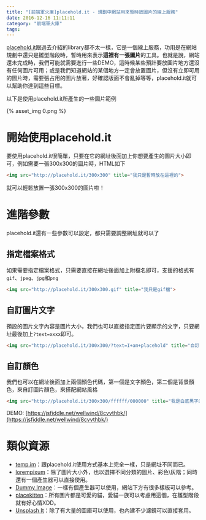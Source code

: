 ```yaml
---
title: "[前端軍火庫]placehold.it - 規劃中網站用來暫時放圖片的線上服務"
date: 2016-12-16 11:11:11
category: "前端軍火庫"
tags:
---
```

[placehold.it](http://placehold.it/)跟過去介紹的library都不太一樣，它是一個線上服務，功用是在網站規劃中還只是雛型階段時，暫時用來表示**這裡有一張圖片**的工具。也就是說，網站還未完成時，我們可能就需要進行一些DEMO，這時候某些預計要放圖片地方還沒有任何圖片可用；或是我們知道網站的某個地方一定會放置圖片，但沒有立即可用的圖片時，需要張占用的圖片放著，好確認版面不會亂掉等等，placehold.it就可以幫助你達到這些目標。

<!-- more -->

以下是使用placehold.it所產生的一些圖片範例

{% asset_img 0.png %}

# 開始使用placehold.it

要使用placehold.it很簡單，只要在它的網址後面加上你想要產生的圖片大小即可，例如需要一張300x300的圖片時，HTML如下

```html
<img src="http://placehold.it/300x300" title="我只是暫時放在這裡的">
```

就可以輕鬆放置一張300x300的圖片啦！

# 進階參數

placehold.it還有一些參數可以設定，都只需要調整網址就可以了

## 指定檔案格式

如果需要指定檔案格式，只需要直接在網址後面加上附檔名即可，支援的格式有`gif`、`jpeg`、`jpg`和`png`

```html
<img src="http://placehold.it/300x300.gif" title="我只是gif檔">
```

## 自訂圖片文字

預設的圖片文字內容是圖片大小，我們也可以直接指定圖片要顯示的文字，只要網址最後加上`?text=xxxx`即可。

```html
<img src="http://placehold.it/300x300/?text=I+am+placehold" title="自訂文字也OK">
```

## 自訂顏色

我們也可以在網址後面加上兩個顏色代碼，第一個是文字顏色，第二個是背景顏色，來自訂圖片顏色，來搭配網站風格

```html
<img src="http://placehold.it/300x300/ffffff/000000" title="我是白底黑字的圖片">

```

DEMO: [https://jsfiddle.net/wellwind/8cvvthbk/](https://jsfiddle.net/wellwind/8cvvthbk/)

# 類似資源

*   [temp.im](http://temp.im/)：跟placehold.it使用方式基本上完全一樣，只是網址不同而已。
*   [lorempixum](http://lorempixel.com/)：除了圖片大小外，也以選擇不同分類的圖片、彩色\灰階；同時還有一個產生器可以直接使用。
*   [Dummy Image](https://dummyimage.com/)：一樣有個產生器可以使用，網站下方有很多樣板可以參考。
*   [placekitten](http://placekitten.com/)：所有圖片都是可愛的貓，愛貓一族可以考慮用這個，在雛型階段就有好心情XDD。
*   [Unsplash It](http://unsplash.it/)：除了有大量的圖庫可以使用，也內建不少濾鏡可以直接套用。